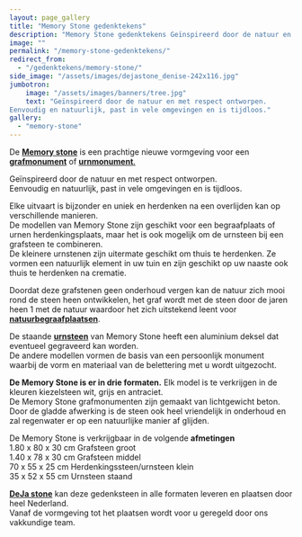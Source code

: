 ```yaml
---
layout: page_gallery
title: "Memory Stone gedenktekens"
description: "Memory Stone gedenktekens Geïnspireerd door de natuur en met respect ontworpen. Eenvoudig en natuurlijk, past in vele omgevingen en is tijdloos."
image: ""
permalink: "/memory-stone-gedenktekens/"
redirect_from:
  - "/gedenktekens/memory-stone/"
side_image: "/assets/images/dejastone_denise-242x116.jpg"
jumbotron:
    image: "/assets/images/banners/tree.jpg"
    text: "Geïnspireerd door de natuur en met respect ontworpen.  
Eenvoudig en natuurlijk, past in vele omgevingen en is tijdloos."
gallery: 
  - "memory-stone"
---
```

De **[Memory stone](/memory-stone/)** is een prachtige nieuwe vormgeving voor een **[grafmonument](/gedenktekens/)** of [**urnmonument**.](/gedenktekens/) 
 
Geïnspireerd door de natuur en met respect ontworpen.  
Eenvoudig en natuurlijk, past in vele omgevingen en is tijdloos.

Elke uitvaart is bijzonder en uniek en herdenken na een overlijden kan op verschillende manieren.  
De modellen van Memory Stone zijn geschikt voor een begraafplaats of urnen herdenkingsplaats, maar het is ook mogelijk om de urnsteen bij een grafsteen te combineren.  
De kleinere urnstenen zijn uitermate geschikt om thuis te herdenken. Ze vormen een natuurlijk element in uw tuin en zijn geschikt op uw naaste ook thuis te herdenken na crematie.

Doordat deze grafstenen geen onderhoud vergen kan de natuur zich mooi rond de steen heen ontwikkelen, het graf wordt met de steen door de jaren heen 1 met de natuur waardoor het zich uitstekend leent voor **[natuurbegraafplaatsen](/memory-stone/)**.

De staande [**urnsteen**](/memory-stone/) van Memory Stone heeft een aluminium deksel dat eventueel gegraveerd kan worden.  
De andere modellen vormen de basis van een persoonlijk monument waarbij de vorm en materiaal van de belettering met u wordt uitgezocht.

**De Memory Stone is er in drie formaten.** Elk model is te verkrijgen in de kleuren kiezelsteen wit, grijs en antraciet.  
De Memory Stone grafmonumenten zijn gemaakt van lichtgewicht beton. Door de gladde afwerking is de steen ook heel vriendelijk in onderhoud en zal regenwater er op een natuurlijke manier af glijden.

De Memory Stone is verkrijgbaar in de volgende **afmetingen**  
1.80 x 80 x 30 cm Grafsteen groot  
1.40 x 78 x 30 cm Grafsteen middel  
70 x 55 x 25 cm Herdenkingssteen/urnsteen klein  
35 x 52 x 55 cm Urnsteen staand

**[DeJa stone](/gedenktekens/)** kan deze gedenksteen in alle formaten leveren en plaatsen door heel Nederland.  
Vanaf de vormgeving tot het plaatsen wordt voor u geregeld door ons vakkundige team.
